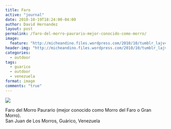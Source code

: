 ```yaml
---
title: Faro
active: "journal"
date: 2010-10-19T18:24:00-04:00
author: David Hernandez
layout: post
permalink: /faro-del-morro-paurario-mejor-conocido-como-morro/
image:
  feature: "http://micheandino.files.wordpress.com/2010/10/tumblr_lajv4xgl591qzqummo1_r2_1280.png"
header-img: "http://micheandino.files.wordpress.com/2010/10/tumblr_lajv4xgl591qzqummo1_r2_1280.png"
categories:
  - outdoor
tags:
  - guarico
  - outdoor
  - venezuela
format: image
comments: "true"
---
```

<a href="http://micheandino.files.wordpress.com/2010/10/tumblr_lajv4xgl591qzqummo1_r2_1280.png" class="popup"  title="Morros de San Juan" data-caption="© 2010 by David Hernández">
<img src="http://micheandino.files.wordpress.com/2010/10/tumblr_lajv4xgl591qzqummo1_r2_1280.png"></a>

Faro del Morro Paurario (mejor conocido como Morro del Faro o Gran Morro).<br>
San Juan de Los Morros, Guárico, Venezuela
